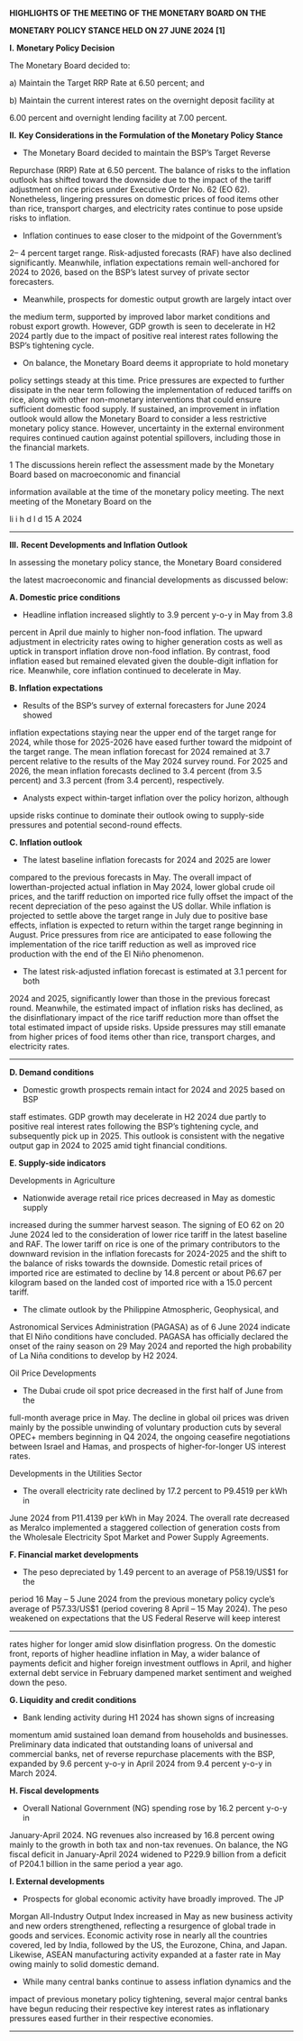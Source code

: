 **HIGHLIGHTS OF THE MEETING OF THE MONETARY BOARD ON THE**

**MONETARY POLICY STANCE HELD ON 27 JUNE 2024 [1]**


**I.** **Monetary Policy Decision**

The Monetary Board decided to:

a) Maintain the Target RRP Rate at 6.50 percent; and

b) Maintain the current interest rates on the overnight deposit facility at

6.00 percent and overnight lending facility at 7.00 percent.

**II.** **Key Considerations in the Formulation of the Monetary Policy Stance**

  - The Monetary Board decided to maintain the BSP’s Target Reverse

Repurchase (RRP) Rate at 6.50 percent. The balance of risks to the inflation
outlook has shifted toward the downside due to the impact of the tariff
adjustment on rice prices under Executive Order No. 62 (EO 62).
Nonetheless, lingering pressures on domestic prices of food items other
than rice, transport charges, and electricity rates continue to pose upside
risks to inflation.

  - Inflation continues to ease closer to the midpoint of the Government’s

2– 4 percent target range. Risk-adjusted forecasts (RAF) have also declined
significantly. Meanwhile, inflation expectations remain well-anchored for
2024 to 2026, based on the BSP’s latest survey of private sector forecasters.

  - Meanwhile, prospects for domestic output growth are largely intact over

the medium term, supported by improved labor market conditions and
robust export growth. However, GDP growth is seen to decelerate in H2
2024 partly due to the impact of positive real interest rates following the
BSP’s tightening cycle.

  - On balance, the Monetary Board deems it appropriate to hold monetary

policy settings steady at this time. Price pressures are expected to further
dissipate in the near term following the implementation of reduced tariffs
on rice, along with other non-monetary interventions that could ensure
sufficient domestic food supply. If sustained, an improvement in inflation
outlook would allow the Monetary Board to consider a less restrictive
monetary policy stance. However, uncertainty in the external environment
requires continued caution against potential spillovers, including those in
the financial markets.

1 The discussions herein reflect the assessment made by the Monetary Board based on macroeconomic and financial

information available at the time of the monetary policy meeting. The next meeting of the Monetary Board on the

li i h d l d 15 A 2024


-----

**III.** **Recent Developments and Inflation Outlook**

In assessing the monetary policy stance, the Monetary Board considered

the latest macroeconomic and financial developments as discussed below:

**A. Domestic price conditions**

  - Headline inflation increased slightly to 3.9 percent y-o-y in May from 3.8

percent in April due mainly to higher non-food inflation. The upward
adjustment in electricity rates owing to higher generation costs as well as
uptick in transport inflation drove non-food inflation. By contrast, food
inflation eased but remained elevated given the double-digit inflation for
rice. Meanwhile, core inflation continued to decelerate in May.

**B.  Inflation expectations**

  - Results of the BSP’s survey of external forecasters for June 2024 showed

inflation expectations staying near the upper end of the target range for
2024, while those for 2025-2026 have eased further toward the midpoint of
the target range. The mean inflation forecast for 2024 remained at 3.7
percent relative to the results of the May 2024 survey round. For 2025 and
2026, the mean inflation forecasts declined to 3.4 percent (from 3.5 percent)
and 3.3 percent (from 3.4 percent), respectively.

  - Analysts expect within-target inflation over the policy horizon, although

upside risks continue to dominate their outlook owing to supply-side
pressures and potential second-round effects.

**C.  Inflation outlook**

  - The latest baseline inflation forecasts for 2024 and 2025 are lower

compared to the previous forecasts in May. The overall impact of lowerthan-projected actual inflation in May 2024, lower global crude oil prices,
and the tariff reduction on imported rice fully offset the impact of the
recent depreciation of the peso against the US dollar. While inflation is
projected to settle above the target range in July due to positive base
effects, inflation is expected to return within the target range beginning in
August. Price pressures from rice are anticipated to ease following the
implementation of the rice tariff reduction as well as improved rice
production with the end of the El Niño phenomenon.

  - The latest risk-adjusted inflation forecast is estimated at 3.1 percent for both

2024 and 2025, significantly lower than those in the previous forecast
round. Meanwhile, the estimated impact of inflation risks has declined, as
the disinflationary impact of the rice tariff reduction more than offset the
total estimated impact of upside risks. Upside pressures may still emanate
from higher prices of food items other than rice, transport charges, and
electricity rates.


-----

**D. Demand conditions**

- Domestic growth prospects remain intact for 2024 and 2025 based on BSP

staff estimates. GDP growth may decelerate in H2 2024 due partly to
positive real interest rates following the BSP’s tightening cycle, and
subsequently pick up in 2025. This outlook is consistent with the negative
output gap in 2024 to 2025 amid tight financial conditions.

**E. Supply-side indicators**

Developments in Agriculture

- Nationwide average retail rice prices decreased in May as domestic supply

increased during the summer harvest season. The signing of EO 62 on
20 June 2024 led to the consideration of lower rice tariff in the latest
baseline and RAF. The lower tariff on rice is one of the primary contributors
to the downward revision in the inflation forecasts for 2024-2025 and the
shift to the balance of risks towards the downside. Domestic retail prices of
imported rice are estimated to decline by 14.8 percent or about P6.67 per
kilogram based on the landed cost of imported rice with a 15.0 percent
tariff.

- The climate outlook by the Philippine Atmospheric, Geophysical, and

Astronomical Services Administration (PAGASA) as of 6 June 2024 indicate
that El Niño conditions have concluded. PAGASA has officially declared the
onset of the rainy season on 29 May 2024 and reported the high probability
of La Niña conditions to develop by H2 2024.

Oil Price Developments

- The Dubai crude oil spot price decreased in the first half of June from the

full-month average price in May. The decline in global oil prices was driven
mainly by the possible unwinding of voluntary production cuts by several
OPEC+ members beginning in Q4 2024, the ongoing ceasefire negotiations
between Israel and Hamas, and prospects of higher-for-longer US interest
rates.

Developments in the Utilities Sector

- The overall electricity rate declined by 17.2 percent to P9.4519 per kWh in

June 2024 from P11.4139 per kWh in May 2024. The overall rate decreased as
Meralco implemented a staggered collection of generation costs from the
Wholesale Electricity Spot Market and Power Supply Agreements.

**F.  Financial market developments**

- The peso depreciated by 1.49 percent to an average of P58.19/US$1 for the

period 16 May – 5 June 2024 from the previous monetary policy cycle’s
average of P57.33/US$1 (period covering 8 April – 15 May 2024). The peso
weakened on expectations that the US Federal Reserve will keep interest


-----

rates higher for longer amid slow disinflation progress. On the domestic
front, reports of higher headline inflation in May, a wider balance of
payments deficit and higher foreign investment outflows in April, and
higher external debt service in February dampened market sentiment and
weighed down the peso.

**G. Liquidity and credit conditions**

  - Bank lending activity during H1 2024 has shown signs of increasing

momentum amid sustained loan demand from households and
businesses. Preliminary data indicated that outstanding loans of universal
and commercial banks, net of reverse repurchase placements with the BSP,
expanded by 9.6 percent y-o-y in April 2024 from 9.4 percent y-o-y in March
2024.

**H. Fiscal developments**

  - Overall National Government (NG) spending rose by 16.2 percent y-o-y in

January-April 2024. NG revenues also increased by 16.8 percent owing
mainly to the growth in both tax and non-tax revenues. On balance, the NG
fiscal deficit in January-April 2024 widened to P229.9 billion from a deficit
of P204.1 billion in the same period a year ago.

**I.  External developments**

  - Prospects for global economic activity have broadly improved. The JP

Morgan All-Industry Output Index increased in May as new business activity
and new orders strengthened, reflecting a resurgence of global trade in
goods and services. Economic activity rose in nearly all the countries
covered, led by India, followed by the US, the Eurozone, China, and Japan.
Likewise, ASEAN manufacturing activity expanded at a faster rate in May
owing mainly to solid domestic demand.

  - While many central banks continue to assess inflation dynamics and the

impact of previous monetary policy tightening, several major central banks
have begun reducing their respective key interest rates as inflationary
pressures eased further in their respective economies.


-----

